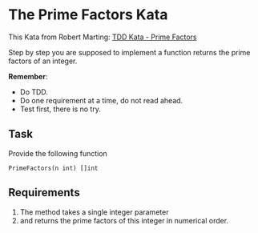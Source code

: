 # The Prime Factors Kata

This Kata from Robert Marting: [TDD Kata - Prime Factors](http://www.butunclebob.com/ArticleS.UncleBob.ThePrimeFactorsKata)

Step by step you are supposed to implement a function returns the prime factors of an integer.

__Remember__:

- Do TDD.
- Do one requirement at a time, do not read ahead.
- Test first, there is no try.

## Task

Provide the following function

    PrimeFactors(n int) []int

## Requirements

1. The method takes a single integer parameter
2. and returns the prime factors of this integer in numerical order.
